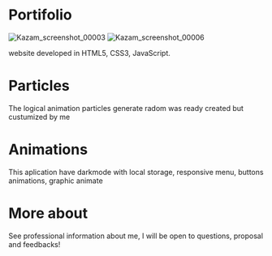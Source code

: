 # Portifolio
![Kazam_screenshot_00003](https://user-images.githubusercontent.com/54954812/114974869-9b513300-9e59-11eb-9e64-a5e99cabd90c.png)
![Kazam_screenshot_00006](https://user-images.githubusercontent.com/54954812/114975219-3ba75780-9e5a-11eb-8a4b-79391f1b8447.png)

website developed in HTML5, CSS3, JavaScript.

# Particles
The logical animation particles generate radom
was ready created but custumized by me

# Animations
This aplication have darkmode with local storage, 
responsive menu, buttons animations, graphic animate

# More about
See professional information about me, I will be 
open to questions, proposal and feedbacks!

